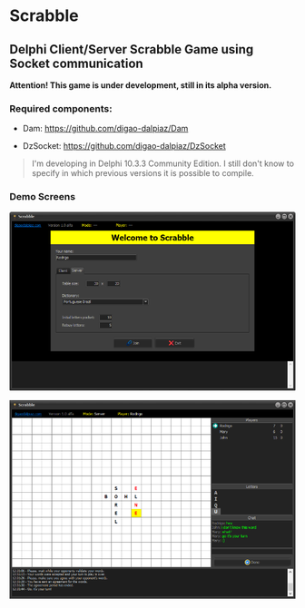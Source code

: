 # Scrabble

## Delphi Client/Server Scrabble Game using Socket communication

**Attention! This game is under development, still in its alpha version.**

### Required components:

- Dam: https://github.com/digao-dalpiaz/Dam

- DzSocket: https://github.com/digao-dalpiaz/DzSocket

> I'm developing in Delphi 10.3.3 Community Edition. I still don't know to specify in which previous versions it is possible to compile.

### Demo Screens

![Welcome screen](Images/demo_welcome.png)

![Playing screen](Images/demo_playing.png)